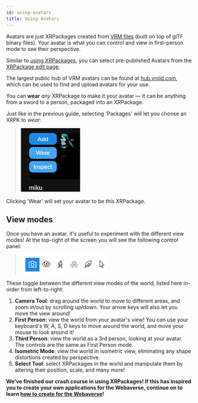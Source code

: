 ```yaml
---
id: using-avatars
title: Using Avatars
---
```


Avatars are just XRPackages created from <a href="https://vrm.dev/en" target="_blank" rel="noopener noreferrer">VRM files</a> (built on top of glTF binary files). Your avatar is what you can control and view in first-person mode to see their perspective.

Similar to [using XRPackages](./2-using-xrpackages.md), you can select pre-published Avatars from the <a href="https://xrpackage.org/edit.html">XRPackage edit page</a>.

The largest public hub of VRM avatars can be found at <a href="https://hub.vroid.com/" target="_blank" rel="noopener noreferrer">hub.vroid.com</a>, which can be used to find and upload avatars for your use.

You can **wear** _any_ XRPackage to make it your avatar &mdash; it can be anything from a sword to a person, packaged into an XRPackage.

Just like in the previous guide, selecting 'Packages' will let you choose an XRPK to _wear_:

> ![XRPackage list](/img/xrpackage-edit-miku-xrpk.png)

Clicking 'Wear' will set your avatar to be this XRPackage.

## View modes

Once you have an avatar, it's useful to experiment with the different view modes! At the top-right of the screen you will see the following control panel:

> ![XRPackage View Modes](/img/xrpackage-edit-view-modes.png)

These toggle between the different view modes of the world, listed here in-order from left-to-right:

1. **Camera Tool**: drag around the world to move to different areas, and zoom in/out by scrolling up/down. Your arrow keys will also let you move the view around!
2. **First Person**: view the world from your avatar's view! You can use your keyboard's W, A, S, D keys to move around the world, and move your mouse to look around it!
3. **Third Person**: view the world as a 3rd person, looking at your avatar. The controls are the same as First Person mode.
4. **Isometric Mode**: view the world in isometric view, eliminating any shape distortions created by perspective.
5. **Select Tool**: select XRPackages in the world and manipulate them by altering their position, scale, and many more!

**We've finished our crash course in using XRPackages! If this has inspired you to create your own applications for the Webaverse, continue on to learn [how to create for the Webaverse](./4-creating-for-webaverse.md)!**
